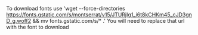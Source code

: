 To download fonts use 'wget --force-directories https://fonts.gstatic.com/s/montserrat/v15/JTURjIg1_i6t8kCHKm45_cJD3gnD_g.woff2 && mv fonts.gstatic.com/s/* .'
You will need to replace that url with the font to download

